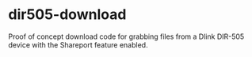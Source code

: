 # dir505-download
Proof of concept download code for grabbing files from a Dlink DIR-505 device with the Shareport feature enabled.
